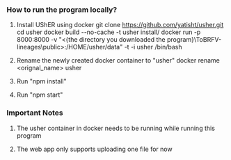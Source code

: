 ### How to run the program locally?

1. Install UShER using docker
   git clone https://github.com/yatisht/usher.git
   cd usher
   docker build --no-cache -t usher install/
   docker run -p 8000:8000 -v "<{the directory you downloaded the program}\ToBRFV-lineages\public>:/HOME/usher/data" -t -i usher /bin/bash

2. Rename the newly created docker container to "usher"
   docker rename <orignal_name> usher

3. Run "npm install"

4. Run "npm start"

### Important Notes

1. The usher container in docker needs to be running while running this program

2. The web app only supports uploading one file for now
